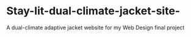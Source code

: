 # Stay-lit-dual-climate-jacket-site-
A dual-climate adaptive jacket website for my Web Design final project
